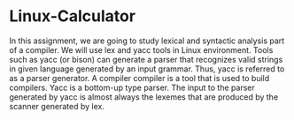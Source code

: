 # Linux-Calculator

In this assignment, we are going to study lexical and syntactic analysis part of a compiler. We will use lex and yacc tools in Linux environment. 
Tools such as yacc (or bison) can generate a parser that recognizes valid strings in given language generated by an input grammar. Thus, yacc is referred to as a parser generator. A compiler compiler is a tool that is used to build compilers. Yacc is a bottom-up type parser. The input to the parser generated by yacc is almost always the lexemes that are produced by the scanner generated by lex. 

